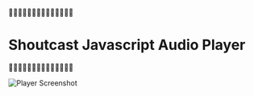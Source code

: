 :musical_score::musical_score::musical_score::musical_score::musical_score::musical_score::musical_score::musical_score::musical_score::musical_score::musical_score::musical_score::musical_score::musical_score:
# Shoutcast Javascript Audio Player 
:musical_score::musical_score::musical_score::musical_score::musical_score::musical_score::musical_score::musical_score::musical_score::musical_score::musical_score::musical_score::musical_score::musical_score:

![Player Screenshot](https://raw.githubusercontent.com/karthikindia/shoutcast-javascript-player/master/images/shoutcastjsplayer.png)
